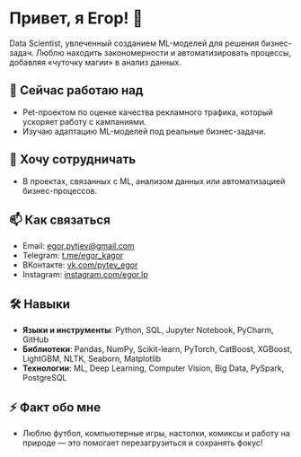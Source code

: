 # Привет, я Егор! 👋

Data Scientist, увлеченный созданием ML-моделей для решения бизнес-задач. Люблю находить закономерности и автоматизировать процессы, добавляя «чуточку магии» в анализ данных.

## 🔭 Сейчас работаю над
- Pet-проектом по оценке качества рекламного трафика, который ускоряет работу с кампаниями.
- Изучаю адаптацию ML-моделей под реальные бизнес-задачи.

## 👯 Хочу сотрудничать
- В проектах, связанных с ML, анализом данных или автоматизацией бизнес-процессов.

## 📫 Как связаться
- Email: egor.pytjev@gmail.com
- Telegram: [t.me/egor_kagor](https://t.me/egor_kagor)
- ВКонтакте: [vk.com/pytev_egor](https://vk.com/pytev_egor)
- Instagram: [instagram.com/egor.lp](https://instagram.com/egor.lp)

## 🛠 Навыки
- **Языки и инструменты**: Python, SQL, Jupyter Notebook, PyCharm, GitHub
- **Библиотеки**: Pandas, NumPy, Scikit-learn, PyTorch, CatBoost, XGBoost, LightGBM, NLTK, Seaborn, Matplotlib
- **Технологии**: ML, Deep Learning, Computer Vision, Big Data, PySpark, PostgreSQL

## ⚡ Факт обо мне
- Люблю футбол, компьютерные игры, настолки, комиксы и работу на природе — это помогает перезагрузиться и сохранять фокус!
